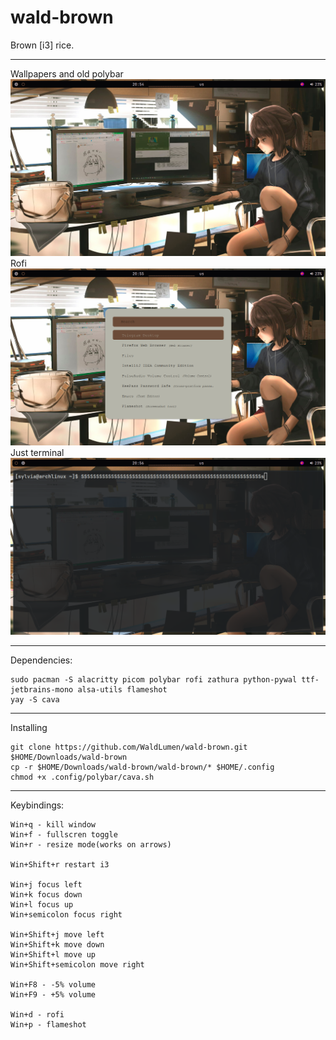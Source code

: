 # wald-brown
Brown [i3] rice.



---------------------------------

Wallpapers and old polybar
![Wallpapers and polybar](https://github.com/WaldLumen/wald-brown/blob/main/screenshots/1.png)
Rofi
![Rofi](https://github.com/WaldLumen/wald-brown/blob/main/screenshots/2.png)
Just terminal
![Just cool screnshoot](https://github.com/WaldLumen/wald-brown/blob/main/screenshots/3.png)

---------------------------------

Dependencies:
```
sudo pacman -S alacritty picom polybar rofi zathura python-pywal ttf-jetbrains-mono alsa-utils flameshot
yay -S cava
```

---------------------------------

Installing
```
git clone https://github.com/WaldLumen/wald-brown.git $HOME/Downloads/wald-brown
cp -r $HOME/Downloads/wald-brown/wald-brown/* $HOME/.config
chmod +x .config/polybar/cava.sh
```
---------------------------------

Keybindings:
```
Win+q - kill window
Win+f - fullscren toggle
Win+r - resize mode(works on arrows)

Win+Shift+r restart i3

Win+j focus left
Win+k focus down
Win+l focus up
Win+semicolon focus right

Win+Shift+j move left
Win+Shift+k move down
Win+Shift+l move up
Win+Shift+semicolon move right

Win+F8 - -5% volume
Win+F9 - +5% volume

Win+d - rofi
Win+p - flameshot

